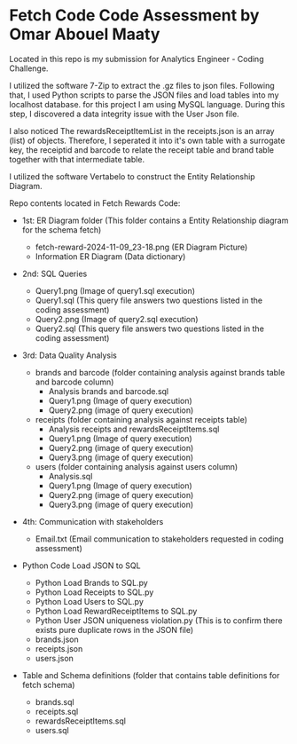 # Fetch Code Code Assessment by Omar Abouel Maaty
Located in this repo is my submission for Analytics Engineer - Coding Challenge.  
  
I utilized the software 7-Zip to extract the .gz files to json files. Following that, I used Python scripts to parse the JSON files and load tables into my localhost database. for this project I am using MySQL language. During this step, I discovered a data integrity issue with the User Json file.
  
I also noticed The rewardsReceiptItemList in the receipts.json is an array (list) of objects. Therefore, I seperated it into it's own table with a surrogate key, the receiptid and barcode to relate the receipt table and brand table together with that intermediate table.   

I utilized the software Vertabelo to construct the Entity Relationship Diagram.
  
Repo contents located in Fetch Rewards Code:
* 1st: ER Diagram folder (This folder contains a Entity Relationship diagram for the schema fetch)
  * fetch-reward-2024-11-09_23-18.png (ER Diagram Picture)
  * Information ER Diagram (Data dictionary)
    
* 2nd: SQL Queries
  * Query1.png (Image of query1.sql execution)
  * Query1.sql (This query file answers two questions listed in the coding assessment)
  * Query2.png (Image of query2.sql execution)
  * Query2.sql (This query file answers two questions listed in the coding assessment)
    
* 3rd: Data Quality Analysis
  * brands and barcode (folder containing analysis against brands table and barcode column)
      * Analysis brands and barcode.sql
      * Query1.png (Image of query execution)
      * Query2.png (image of query execution)
  * receipts (folder containing analysis against receipts table)
      * Analysis receipts and rewardsReceiptItems.sql 
      * Query1.png (Image of query execution)
      * Query2.png (image of query execution)
      * Query3.png (image of query execution)
  * users (folder containing analysis against users column)
      * Analysis.sql
      * Query1.png (Image of query execution)
      * Query2.png (image of query execution)
      * Query3.png (image of query execution)
            
* 4th: Communication with stakeholders
  * Email.txt (Email communication to stakeholders requested in coding assessment)
 
* Python Code Load JSON to SQL
  * Python Load Brands to SQL.py
  * Python Load Receipts to SQL.py
  * Python Load Users to SQL.py
  * Python Load RewardReceiptItems to SQL.py
  * Python User JSON uniqueness violation.py (This is to confirm there exists pure duplicate rows in the JSON file)
  * brands.json
  * receipts.json
  * users.json
    
* Table and Schema definitions (folder that contains table definitions for fetch schema)
  * brands.sql
  * receipts.sql
  * rewardsReceiptItems.sql
  * users.sql
 
